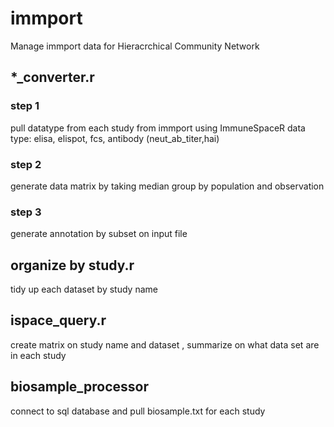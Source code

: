 # immport
Manage immport data for Hieracrchical Community Network

## *_converter.r 
### step 1
pull datatype from each study from immport using ImmuneSpaceR
data type: elisa, elispot, fcs, antibody (neut_ab_titer,hai)

### step 2 
generate data matrix by taking median group by population and observation 

### step 3 
generate annotation by subset on input file 

## organize by study.r 
tidy up each dataset by study name 

## ispace_query.r 
create matrix on study name and dataset , summarize on what data set are in each study

## biosample_processor 
connect to sql database and pull biosample.txt for each study 
